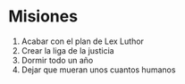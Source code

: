 # Misiones

1. Acabar con el plan de Lex Luthor
2. Crear la liga de la justicia
3. Dormir todo un año
4. Dejar que mueran unos cuantos humanos

